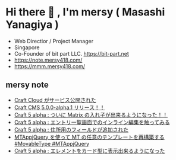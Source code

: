 # Hi there 👋 , I'm mersy ( Masashi Yanagiya )

- Web Directior / Project Manager
- Singapore
- Co-Founder of bit part LLC. https://bit-part.net
- https://note.mersy418.com/
- https://mmm.mersy418.com/

## mersy note
<!-- BLOG-POST-LIST:START -->
- [Craft Cloud がサービス公開された](https://note.mersy418.com/article/released-craft-cloud?utm_source=feed)
- [Craft CMS ﻿5.0.0-alpha.1 リリース！！](https://note.mersy418.com/article/released-craft5-alpha1?utm_source=feed)
- [Craft 5 alpha : ついに Matrix の入れ子が出来るようになった！！](https://note.mersy418.com/article/craft5-matrix-in-matrix?utm_source=feed)
- [Craft 5 alpha : エントリ一覧画面でのインライン編集を触ってみる](https://note.mersy418.com/article/craft5-alpha-inline-edit?utm_source=feed)
- [Craft 5 alpha : 住所用のフィールドが追加された](https://note.mersy418.com/article/craft5-alpha-address-field?utm_source=feed)
- [MTAppjQuery を使って MT の任意のテンプレートを再構築する #MovableType #MTAppjQuery](https://note.mersy418.com/article/mtappjquery-rebuildtemplate?utm_source=feed)
- [Craft 5 alpha : エレメントをカード型に表示出来るようになった](https://note.mersy418.com/article/craft5-element-cards?utm_source=feed)
<!-- BLOG-POST-LIST:END -->
